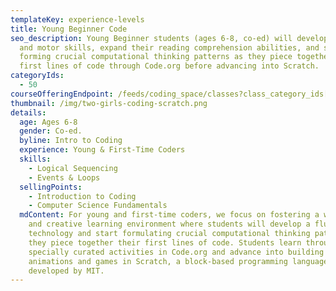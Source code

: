 ```yaml
---
templateKey: experience-levels
title: Young Beginner Code
seo_description: Young Beginner students (ages 6-8, co-ed) will develop typing
  and motor skills, expand their reading comprehension abilities, and start
  forming crucial computational thinking patterns as they piece together their
  first lines of code through Code.org before advancing into Scratch.
categoryIds:
  - 50
courseOfferingEndpoint: /feeds/coding_space/classes?class_category_ids[]=50
thumbnail: /img/two-girls-coding-scratch.png
details:
  age: Ages 6-8
  gender: Co-ed.
  byline: Intro to Coding
  experience: Young & First-Time Coders
  skills:
    - Logical Sequencing
    - Events & Loops
  sellingPoints:
    - Introduction to Coding
    - Computer Science Fundamentals
  mdContent: For young and first-time coders, we focus on fostering a welcoming
    and creative learning environment where students will develop a fluency with
    technology and start formulating crucial computational thinking patterns as
    they piece together their first lines of code. Students learn through
    specially curated activities in Code.org and advance into building
    animations and games in Scratch, a block-based programming language
    developed by MIT.
---
```

